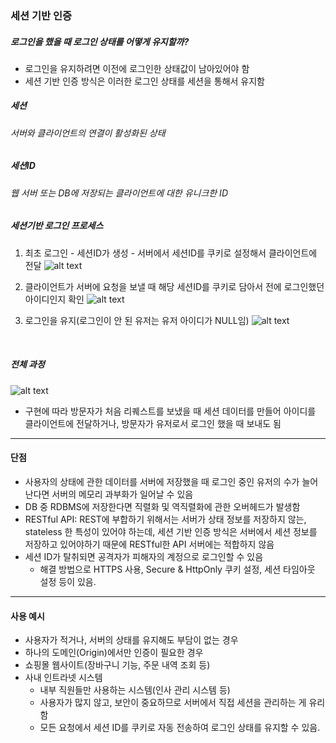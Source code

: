 ### 세션 기반 인증

##### 로그인을 했을 때 로그인 상태를 어떻게 유지할까?

- 로그인을 유지하려면 이전에 로그인한 상태값이 남아있어야 함
- 세션 기반 인증 방식은 이러한 로그인 상태를 세션을 통해서 유지함

##### 세션

###### 서버와 클라이언트의 연결이 활성화된 상태

##### 세션ID

###### 웹 서버 또는 DB에 저장되는 클라이언트에 대한 유니크한 ID

##### 세션기반 로그인 프로세스

1. 최초 로그인 - 세션ID가 생성 - 서버에서 세션ID를 쿠키로 설정해서 클라이언트에 전달
   ![alt text](<스크린샷 2025-02-04 오후 2.07.28.png>)

2. 클라이언트가 서버에 요청을 보낼 때 해당 세션ID를 쿠키로 담아서 전에 로그인했던 아이디인지 확인
   ![alt text](<스크린샷 2025-02-04 오후 2.09.41.png>)

3. 로그인을 유지(로그인이 안 된 유저는 유저 아이디가 NULL임)
   ![alt text](<스크린샷 2025-02-04 오후 2.11.56.png>)

<br>

##### 전체 과정

![alt text](<스크린샷 2025-02-04 오후 2.21.42.png>)

- 구현에 따라 방문자가 처음 리퀘스트를 보냈을 때 세션 데이터를 만들어 아이디를 클라이언트에 전달하거나, 방문자가 유저로서 로그인 했을 때 보내도 됨

---

#### 단점

- 사용자의 상태에 관한 데이터를 서버에 저장했을 때 로그인 중인 유저의 수가 늘어난다면 서버의 메모리 과부화가 일어날 수 있음
- DB 중 RDBMS에 저장한다면 직렬화 및 역직렬화에 관한 오버헤드가 발생함
- RESTful API: REST에 부합하기 위해서는 서버가 상태 정보를 저장하지 않는, stateless 한 특성이 있어야 하는데, 세션 기반 인증 방식은 서버에서 세션 정보를 저장하고 있어야하기 때문에 RESTful한 API 서버에는 적합하지 않음
- 세션 ID가 탈취되면 공격자가 피해자의 계정으로 로그인할 수 있음
  - 해결 방법으로 HTTPS 사용, Secure & HttpOnly 쿠키 설정, 세션 타임아웃 설정 등이 있음.

---

#### 사용 예시

- 사용자가 적거나, 서버의 상태를 유지해도 부담이 없는 경우
- 하나의 도메인(Origin)에서만 인증이 필요한 경우
- 쇼핑몰 웹사이트(장바구니 기능, 주문 내역 조회 등)
- 사내 인트라넷 시스템
  - 내부 직원들만 사용하는 시스템(인사 관리 시스템 등)
  - 사용자가 많지 않고, 보안이 중요하므로 서버에서 직접 세션을 관리하는 게 유리함
  - 모든 요청에서 세션 ID를 쿠키로 자동 전송하여 로그인 상태를 유지할 수 있음.
